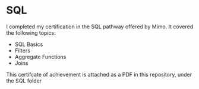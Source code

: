 # SQL

I completed my certification in the SQL pathway offered by Mimo. It covered the following topics:
 * SQL Basics
 * Filters
 * Aggregate Functions 
 * Joins
 
This certifcate of achievement is attached as a PDF in this repository, under the SQL folder
